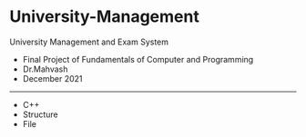 # University-Management
University Management and Exam System

- Final Project of Fundamentals of Computer and Programming
- Dr.Mahvash
- December 2021

--------------------------------------------------

- C++
- Structure
- File
